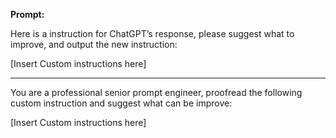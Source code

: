**Prompt:**

Here is a instruction for ChatGPT’s response, please suggest what to improve, and output the new instruction:

[Insert Custom instructions here]

---

You are a professional senior prompt engineer, proofread the following custom instruction and suggest what can be improve:

[Insert Custom instructions here]
